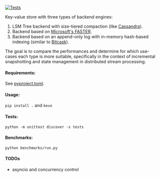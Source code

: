 [![Tests](https://github.com/nikosgavalas/kvstore/actions/workflows/run_tests.yml/badge.svg)](https://github.com/nikosgavalas/kvstore/actions/workflows/run_tests.yml)

Key-value store with three types of backend engines:
1. LSM Tree backend with size-tiered compaction (like [Cassandra](https://cassandra.apache.org/_/index.html)).
2. Backend based on [Microsoft's FASTER](https://microsoft.github.io/FASTER/docs/td-research-papers/).
3. Backend based on an append-only log with in-memory hash-based indexing (similar to [Bitcask](https://riak.com/assets/bitcask-intro.pdf)).

The goal is to compare the performances and determine for which use-cases each
type is more suitable, specifically in the context of incremental snapshotting
and state management in distributed stream processing.

#### Requirements:

See [pyproject.toml](./pyproject.toml).

#### Usage:

`pip install .` and `kevo`

#### Tests:

`python -m unittest discover -s tests`

#### Benchmarks:

`python benchmarks/run.py`

#### TODOs
- asyncio and concurrency control

<!-- docker run --rm --name minio -p 9000:9000 -p 9001:9001 -e "MINIO_ROOT_USER=minio99" -e "MINIO_ROOT_PASSWORD=minio123" quay.io/minio/minio server /data --console-address ":9001" -->
